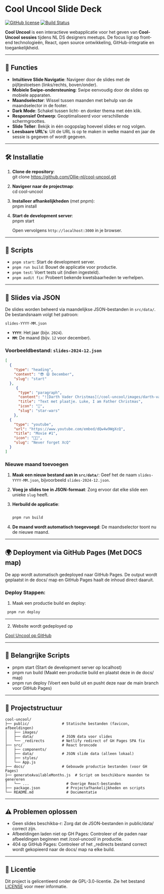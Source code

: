 # Cool Uncool Slide Deck

[![GitHub license](https://img.shields.io/badge/license-MIT-blue.svg)](https://github.com/Ollie-nl/cool-uncool/blob/main/LICENSE)
[![Build Status](https://img.shields.io/badge/build-passing-brightgreen)]()

**Cool Uncool** is een interactieve webapplicatie voor het geven van **Cool-Uncool sessies** tijdens NL DS designers meetups. De focus ligt op front-end technologieën, React, open source ontwikkeling, GitHub-integratie en toegankelijkheid.

---

## 🚀 Functies

- **Intuïtieve Slide Navigatie**: Navigeer door de slides met de pijltjestoetsen (links/rechts, boven/onder).
- **Mobiele Swipe-ondersteuning**: Swipe eenvoudig door de slides op mobiele apparaten.
- **Maandselector**: Wissel tussen maanden met behulp van de maandselector in de footer.
- **Dark Mode**: Schakel tussen licht- en donker thema met één klik.
- **Responsief Ontwerp**: Geoptimaliseerd voor verschillende schermgroottes.
- **Slide Teller**: Bekijk in één oogopslag hoeveel slides er nog volgen.
- **Leesbaare URL's**: Uit de URL is op te maken in welke maand en jaar de sessie is gegeven of wordt gegeven.

---

## 🛠️ Installatie

1. **Clone de repository**:  
   git clone https://github.com/Ollie-nl/cool-uncool.git

2. **Navigeer naar de projectmap**:  
   cd cool-uncool

3. **Installeer afhankelijkheden** (met pnpm):  
   pnpm install

4. **Start de development server**:  
   pnpm start

   Open vervolgens `http://localhost:3000` in je browser.

---

## 🔧 Scripts

- `pnpm start`: Start de development server.
- `pnpm run build`: Bouwt de applicatie voor productie.
- `pnpm test`: Voert tests uit (indien ingesteld).
- `pnpm audit fix`: Probeert bekende kwetsbaarheden te verhelpen.

---

## 📂 Slides via JSON

De slides worden beheerd via maandelijkse JSON-bestanden in `src/data/`. De bestandsnaam volgt het patroon:

```
slides-YYYY-MM.json

```

- **`YYYY`**: Het jaar (bijv. `2024`).
- **`MM`**: De maand (bijv. `12` voor december).

### Voorbeeldbestand: `slides-2024-12.json`

````json
[
  {
    "type": "heading",
    "content": "😎 😩 December",
    "slug": "start"
  },
     {
      "type": "paragraph",
      "content": "![Darth Vader Christmas](/cool-uncool/images/darth-vader-xmas.jpeg) ",
      "title": "Text met plaatje. Luke, I am Father Christmas",
      "icon": "🎄",
      "slug": "star-wars"
    },
  {
    "type": "youtube",
    "url": "https://www.youtube.com/embed/dQw4w9WgXcQ",
    "title": "Movie #1",
    "icon": "💃🏻",
    "slug": "Never forget XcQ"
  }
]

````

### Nieuwe maand toevoegen

1. **Maak een nieuw bestand aan in `src/data/`**:
   Geef het de naam `slides-YYYY-MM.json`, bijvoorbeeld `slides-2024-12.json`.

2. **Voeg je slides toe in JSON-formaat**:
   Zorg ervoor dat elke slide een unieke `slug` heeft.

3. **Herbuild de applicatie**:

   ```bash

   pnpm run build

   ```

4. **De maand wordt automatisch toegevoegd**:
   De maandselector toont nu de nieuwe maand.

---

## 🌍 Deployment via GitHub Pages (Met DOCS map)

De app wordt automatisch gedeployed naar GitHub Pages.
De output wordt geplaatst in de docs/ map en GitHub Pages haalt de inhoud direct daaruit.

### Deploy Stappen:

1. Maak een productie build en deploy:

````bash
 pnpm run deploy

````
---

2. Website wordt gedeployed op

[Cool Uncool op GitHub](https://ollie-nl.github.io/cool-uncool/)

---


## 🔧 Belangrijke Scripts

- pnpm start (Start de development server op localhost)
- pnpm run build  (Maakt een productie build en plaatst deze in de docs/ map)
- pnpm run deploy  (Voert een build uit en pusht deze naar de main branch voor GitHub Pages)

---

## 📂 **Projectstructuur**

```
cool-uncool/
├── public/               # Statische bestanden (favicon, afbeeldingen)
│   ├── images/
│   ├── data/             # JSON data voor slides
│   └── _redirects        # Netlify redirect of GH Pages SPA fix
├── src/                  # React broncode
│   ├── components/
│   ├── data/             # JSON slide data (alleen lokaal)
│   ├── styles/
│   └── App.js
├── docs/                 # Gebouwde productie bestanden (voor GH Pages)
├── generateAvailableMonths.js  # Script om beschikbare maanden te genereren
│   └── ...                 # Overige React-bestanden
├── package.json            # Projectafhankelijkheden en scripts
└── README.md               # Documentatie

```

---

## ⚠️ Problemen oplossen

- Geen slides beschikba-r: Zorg dat de JSON-bestanden in public/data/ correct zijn.
- Afbeeldingen laden niet op GH Pages: Controleer of de paden naar afbeeldingen beginnen met /cool-uncool/ in productie.
- 404 op GitHub Pages: Controleer of het _redirects bestand correct wordt gekopieerd naar de docs/ map na elke build.

---



## 📜 **Licentie**

Dit project is gelicentieerd onder de GPL-3.0-licentie. Zie het bestand [LICENSE](https://github.com/Ollie-nl/cool-uncool/blob/main/LICENSE) voor meer informatie.
